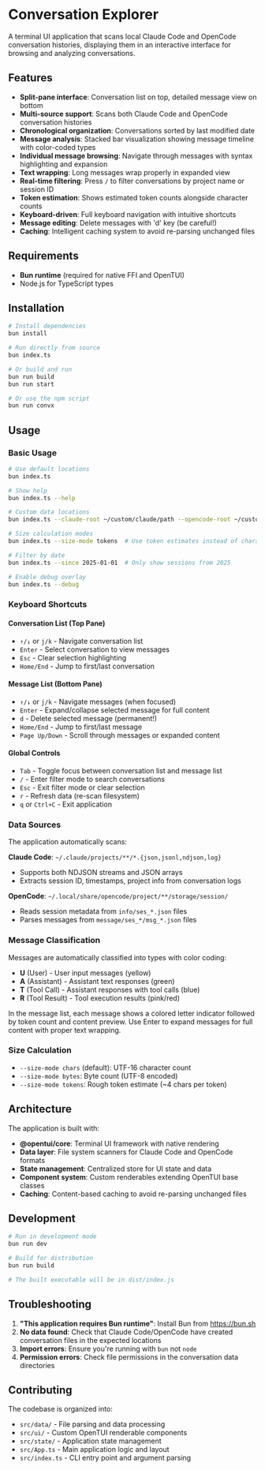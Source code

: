 # Conversation Explorer

A terminal UI application that scans local Claude Code and OpenCode conversation histories, displaying them in an interactive interface for browsing and analyzing conversations.

## Features

- **Split-pane interface**: Conversation list on top, detailed message view on bottom
- **Multi-source support**: Scans both Claude Code and OpenCode conversation histories  
- **Chronological organization**: Conversations sorted by last modified date
- **Message analysis**: Stacked bar visualization showing message timeline with color-coded types
- **Individual message browsing**: Navigate through messages with syntax highlighting and expansion
- **Text wrapping**: Long messages wrap properly in expanded view
- **Real-time filtering**: Press `/` to filter conversations by project name or session ID
- **Token estimation**: Shows estimated token counts alongside character counts
- **Keyboard-driven**: Full keyboard navigation with intuitive shortcuts
- **Message editing**: Delete messages with 'd' key (be careful!)
- **Caching**: Intelligent caching system to avoid re-parsing unchanged files

## Requirements

- **Bun runtime** (required for native FFI and OpenTUI)
- Node.js for TypeScript types

## Installation

```bash
# Install dependencies
bun install

# Run directly from source
bun index.ts

# Or build and run  
bun run build
bun run start

# Or use the npm script
bun run convx
```

## Usage

### Basic Usage

```bash
# Use default locations
bun index.ts

# Show help
bun index.ts --help

# Custom data locations
bun index.ts --claude-root ~/custom/claude/path --opencode-root ~/custom/opencode/path

# Size calculation modes
bun index.ts --size-mode tokens  # Use token estimates instead of character count

# Filter by date
bun index.ts --since 2025-01-01  # Only show sessions from 2025

# Enable debug overlay
bun index.ts --debug
```

### Keyboard Shortcuts

#### Conversation List (Top Pane)
- `↑/↓` or `j/k` - Navigate conversation list
- `Enter` - Select conversation to view messages
- `Esc` - Clear selection highlighting
- `Home/End` - Jump to first/last conversation

#### Message List (Bottom Pane)  
- `↑/↓` or `j/k` - Navigate messages (when focused)
- `Enter` - Expand/collapse selected message for full content
- `d` - Delete selected message (permanent!)
- `Home/End` - Jump to first/last message
- `Page Up/Down` - Scroll through messages or expanded content

#### Global Controls
- `Tab` - Toggle focus between conversation list and message list
- `/` - Enter filter mode to search conversations
- `Esc` - Exit filter mode or clear selection
- `r` - Refresh data (re-scan filesystem)
- `q` or `Ctrl+C` - Exit application

### Data Sources

The application automatically scans:

**Claude Code**: `~/.claude/projects/**/*.{json,jsonl,ndjson,log}`
- Supports both NDJSON streams and JSON arrays
- Extracts session ID, timestamps, project info from conversation logs

**OpenCode**: `~/.local/share/opencode/project/**/storage/session/`
- Reads session metadata from `info/ses_*.json` files  
- Parses messages from `message/ses_*/msg_*.json` files

### Message Classification

Messages are automatically classified into types with color coding:

- **U** (User) - User input messages (yellow)
- **A** (Assistant) - Assistant text responses (green)  
- **T** (Tool Call) - Assistant responses with tool calls (blue)
- **R** (Tool Result) - Tool execution results (pink/red)

In the message list, each message shows a colored letter indicator followed by token count and content preview. Use Enter to expand messages for full content with proper text wrapping.

### Size Calculation

- `--size-mode chars` (default): UTF-16 character count
- `--size-mode bytes`: Byte count (UTF-8 encoded)
- `--size-mode tokens`: Rough token estimate (~4 chars per token)

## Architecture

The application is built with:

- **@opentui/core**: Terminal UI framework with native rendering
- **Data layer**: File system scanners for Claude Code and OpenCode formats
- **State management**: Centralized store for UI state and data
- **Component system**: Custom renderables extending OpenTUI base classes
- **Caching**: Content-based caching to avoid re-parsing unchanged files

## Development

```bash
# Run in development mode
bun run dev

# Build for distribution  
bun run build

# The built executable will be in dist/index.js
```

## Troubleshooting

1. **"This application requires Bun runtime"**: Install Bun from https://bun.sh
2. **No data found**: Check that Claude Code/OpenCode have created conversation files in the expected locations
3. **Import errors**: Ensure you're running with `bun` not `node`
4. **Permission errors**: Check file permissions in the conversation data directories

## Contributing

The codebase is organized into:

- `src/data/` - File parsing and data processing
- `src/ui/` - Custom OpenTUI renderable components  
- `src/state/` - Application state management
- `src/App.ts` - Main application logic and layout
- `src/index.ts` - CLI entry point and argument parsing